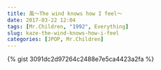 ```yaml
---
title: 風～The wind knows how I feel～
date: 2017-03-22 12:04
tags: [Mr.Children, "1992", Everything]
slug: kaze-the-wind-knows-how-i-feel
categories: [JPOP, Mr.Children]
---
```


{% gist 3091dc2d97264c2488e7e5ca4423a2fa %}
